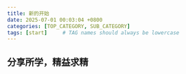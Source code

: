 ```yaml
---
title: 新的开始
date: 2025-07-01 00:03:04 +0800
categories: [TOP_CATEGORY, SUB_CATEGORY]
tags: [start]     # TAG names should always be lowercase
---
```


## 分享所学，精益求精